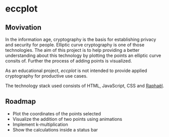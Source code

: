 eccplot
=======

Movivation
----------

In the information age, cryptography is the basis for establishing privacy and security for people. Elliptic curve cryptography is one of those technologies. The aim of this project is to help providing a better understanding about this technology by plotting the points an elliptic curve consits of. Further the process of adding points is visualized.

As an educational project, *eccplot* is not intended to provide applied cryptography for productive use cases.

The technology stack used consists of HTML, JavaScript, CSS and [Raphaël](http://raphaeljs.com/).

Roadmap
-------

* Plot the coordinates of the points selected
* Visualize the addition of two points using animations
* Implement k-multiplication
* Show the calculations inside a status bar
